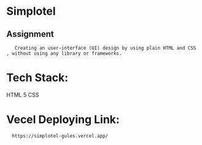 # Simplotel
  ## Assignment 
       Creating an user-interface (UI) design by using plain HTML and CSS , without using any library or frameworks.
# Tech Stack:
HTML 5
CSS
# Vecel Deploying Link:
```bash
  https://simplotel-gules.vercel.app/
```


